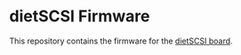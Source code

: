dietSCSI Firmware
=================

This repository contains the firmware for the [dietSCSI board](https://github.com/ArrestedLightning/dietSCSI).